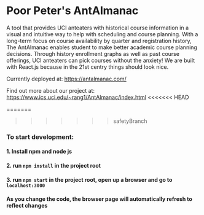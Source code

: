 # Poor Peter's AntAlmanac

A tool that provides UCI anteaters with historical course information in a visual and intuitive way to help with scheduling and course planning. With a long-term focus on course availability by quarter and registration history, The AntAlmanac enables student to make better academic course planning decisions. Through history enrollment graphs as well as past course offerings, UCI anteaters can pick courses without the anxiety! We are built with React.js because in the 21st centry things should look nice.

Currently deployed at: https://antalmanac.com/

Find out more about our project at: https://www.ics.uci.edu/~rang1/AntAlmanac/index.html
<<<<<<< HEAD


=======
>>>>>>> safetyBranch

### To start development:

#### 1. Install npm and node js

#### 2. run `npm install` in the project root

#### 3. run `npm start` in the project root, open up a browser and go to `localhost:3000`

#### As you change the code, the browser page will automatically refresh to reflect changes
